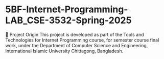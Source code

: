 # 5BF-Internet-Programming-LAB_CSE-3532-Spring-2025
📍 Project Origin This project is developed as part of the Tools and Technologies for Internet Programming course, for semester course final work, under the Department of Computer Science and Engineering, International Islamic University Chittagong, Bangladesh.
